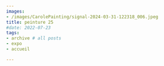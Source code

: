 ```yaml
---
images:
- /images/CarolePainting/signal-2024-03-31-122318_006.jpeg
title: peinture 25
#date: 2022-07-23
tags:
- archive # all posts
- expo
- accueil

---
```

